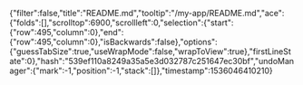 {"filter":false,"title":"README.md","tooltip":"/my-app/README.md","ace":{"folds":[],"scrolltop":6900,"scrollleft":0,"selection":{"start":{"row":495,"column":0},"end":{"row":495,"column":0},"isBackwards":false},"options":{"guessTabSize":true,"useWrapMode":false,"wrapToView":true},"firstLineState":0},"hash":"539ef110a8249a35a5e3d032787c251647ec30bf","undoManager":{"mark":-1,"position":-1,"stack":[]},"timestamp":1536046410210}